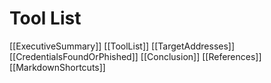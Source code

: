 # Tool List

[[ExecutiveSummary]]
[[ToolList]]
[[TargetAddresses]]
[[CredentialsFoundOrPhished]]
[[Conclusion]]
[[References]]
[[MarkdownShortcuts]]